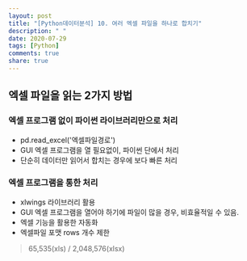 ```yaml
---
layout: post
title: "[Python데이터분석] 10. 여러 엑셀 파일을 하나로 합치기"
description: " "
date: 2020-07-29
tags: [Python]
comments: true
share: true
---
```


## 엑셀 파일을 읽는 2가지 방법

### 엑셀 프로그램 없이 파이썬 라이브러리만으로 처리

- pd.read_excel('엑셀파일경로')
- GUI 엑셀 프로그램을 열 필요없이, 파이썬 단에서 처리
- 단순히 데이터만 읽어서 합치는 경우에 보다 빠른 처리

### 엑셀 프로그램을 통한 처리

- xlwings 라이브러리 활용
- GUI 엑셀 프로그램을 열어야 하기에 파일이 많을 경우, 비효율적일 수 있음.
- 엑셀 기능을 활용한 자동화
- 엑셀파일 포맷 rows 개수 제한

> 65,535(xls) / 2,048,576(xlsx)
